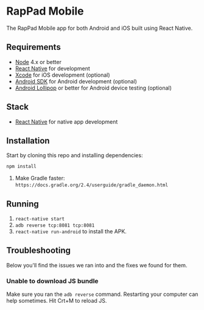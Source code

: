 # RapPad Mobile

The RapPad Mobile app for both Android and iOS built using React Native.

## Requirements

- [Node](https://nodejs.org) 4.x or better
- [React Native](http://facebook.github.io/react-native/docs/getting-started.html) for development
- [Xcode](https://developer.apple.com/xcode/) for iOS development (optional)
- [Android SDK](https://developer.android.com/sdk/) for Android development (optional)
- [Android Lollipop](https://www.android.com/versions/lollipop-5-0/) or better for Android device testing (optional)

## Stack

- [React Native](http://facebook.github.io/react-native/) for native app development

## Installation

Start by cloning this repo and installing dependencies:

```sh
npm install
```

1. Make Gradle faster: `https://docs.gradle.org/2.4/userguide/gradle_daemon.html`

## Running

1. `react-native start`
2. `adb reverse tcp:8081 tcp:8081`
3. `react-native run-android` to install the APK.

## Troubleshooting

Below you'll find the issues we ran into and the fixes we found for them.

### Unable to download JS bundle

Make sure you ran the `adb reverse` command. Restarting your computer can help sometimes. Hit Crt+M to reload JS.
